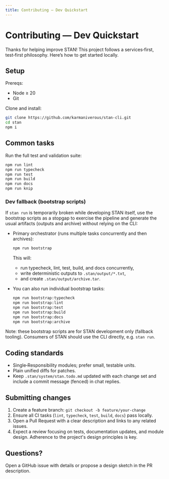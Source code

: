 ```yaml
---
title: Contributing — Dev Quickstart
---
```


# Contributing — Dev Quickstart

Thanks for helping improve STAN! This project follows a services‑first, test‑first philosophy. Here’s how to get started locally.

## Setup
Prereqs:
- Node ≥ 20
- Git

Clone and install:
```bash
git clone https://github.com/karmaniverous/stan-cli.git
cd stan
npm i
```

## Common tasks

Run the full test and validation suite:
```bash
npm run lint
npm run typecheck
npm run test
npm run build
npm run docs
npm run knip
```

### Dev fallback (bootstrap scripts)
If `stan run` is temporarily broken while developing STAN itself, use the
bootstrap scripts as a stopgap to exercise the pipeline and generate the usual
artifacts (outputs and archive) without relying on the CLI:

- Primary orchestrator (runs multiple tasks concurrently and then archives):
  ```bash
  npm run bootstrap
  ```
  This will:
  - run typecheck, lint, test, build, and docs concurrently,
  - write deterministic outputs to `.stan/output/*.txt`,
  - and create `.stan/output/archive.tar`.

- You can also run individual bootstrap tasks:
  ```bash
  npm run bootstrap:typecheck
  npm run bootstrap:lint
  npm run bootstrap:test
  npm run bootstrap:build
  npm run bootstrap:docs
  npm run bootstrap:archive
  ```

Note: these bootstrap scripts are for STAN development only (fallback tooling).
Consumers of STAN should use the CLI directly, e.g. `stan run`.

## Coding standards

- Single‑Responsibility modules; prefer small, testable units.
- Plain unified diffs for patches.
- Keep `.stan/system/stan.todo.md` updated with each change set and include a commit message (fenced) in chat replies.

## Submitting changes

1. Create a feature branch: `git checkout -b feature/your-change`
2. Ensure all CI tasks (`lint`, `typecheck`, `test`, `build`, `docs`) pass locally.
3. Open a Pull Request with a clear description and links to any related issues.
4. Expect a review focusing on tests, documentation updates, and module design. Adherence to the project's design principles is key.

## Questions?
Open a GitHub issue with details or propose a design sketch in the PR description.
